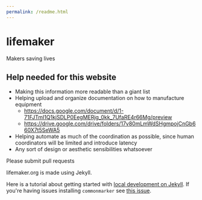 ```yaml
---
permalink: /readme.html
---
```


# lifemaker
Makers saving lives

## Help needed for this website
* Making this information more readable than a giant list
* Helping upload and organize documentation on how to manufacture equipment
  * https://docs.google.com/document/d/1-71FJTmI1Q1kjSDLP0EegMERjg_0kk_7UfaRE4r66Mg/preview
  * https://drive.google.com/drive/folders/17v80mLmWdSHgmpojCnGb660X7t5SeWA5
* Helping automate as much of the coordination as possible, since human coordinators will be limited and introduce latency
* Any sort of design or aesthetic sensibilities whatsoever

Please submit pull requests

lifemaker.org is made using Jekyll.

Here is a tutorial about getting started with [local development on Jekyll](https://help.github.com/en/enterprise/2.14/user/articles/setting-up-your-github-pages-site-locally-with-jekyll). If you're having issues installing `commonmarker` see [this issue](https://github.com/github/pages-gem/issues/133#issuecomment-411918159).
